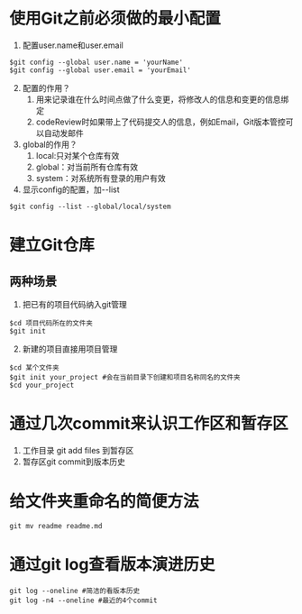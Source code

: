 # 使用Git之前必须做的最小配置

1. 配置user.name和user.email

```shell
$git config --global user.name = 'yourName'
$git config --global user.email = 'yourEmail'
```

2. 配置的作用？
   1. 用来记录谁在什么时间点做了什么变更，将修改人的信息和变更的信息绑定
   2. codeReview时如果带上了代码提交人的信息，例如Email，Git版本管控可以自动发邮件
3. global的作用？
   1. local:只对某个仓库有效
   2. global：对当前所有仓库有效
   3. system：对系统所有登录的用户有效
4. 显示config的配置，加--list

```#shell
$git config --list --global/local/system
```

# 建立Git仓库

## 两种场景

1. 把已有的项目代码纳入git管理

```shell
$cd 项目代码所在的文件夹
$git init 
```

2. 新建的项目直接用项目管理

```shell
$cd 某个文件夹
$git init your_project #会在当前目录下创建和项目名称同名的文件夹
$cd your_project
```

# 通过几次commit来认识工作区和暂存区

1. 工作目录 git add files 到暂存区
2. 暂存区git commit到版本历史

# 给文件夹重命名的简便方法

```shell
git mv readme readme.md
```

# 通过git log查看版本演进历史

```shell
git log --oneline #简洁的看版本历史
git log -n4 --oneline #最近的4个commit
```

